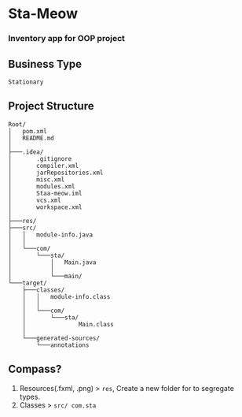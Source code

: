 # Sta-Meow
### Inventory app for OOP project

## Business Type
    Stationary

## Project Structure
```
Root/
│   pom.xml
│   README.md
│   
├───.idea/
│       .gitignore
│       compiler.xml
│       jarRepositories.xml
│       misc.xml
│       modules.xml
│       Staa-meow.iml
│       vcs.xml
│       workspace.xml
│
├───res/
├───src/
│   │   module-info.java
│   │
│   └───com/
│       └───sta/
│           │   Main.java
│           │
│           └───main/
└───target/
    ├───classes/
    │   │   module-info.class
    │   │
    │   └───com/
    │       └───sta/
    │               Main.class
    │
    └───generated-sources/
        └───annotations

```

## Compass?
1. Resources(.fxml, .png) > `res`, Create a new folder for to segregate types.
2. Classes > `src/ com.sta`